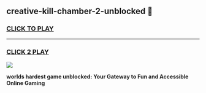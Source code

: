 
## creative-kill-chamber-2-unblocked 👋
<h3>
<a href="https://premium.freeplayer.one?title=creative-kill-chamber-2-unblocked&ref=14F">CLICK TO PLAY</a></h3>
<hr>

<h3>
<a href="https://premium.freeplayer.one?title=creative-kill-chamber-2-unblocked&ref=14F">CLICK 2 PLAY</a>
  
</h3>

<a href="https://premium.freeplayer.one?title=creative-kill-chamber-2-unblocked&ref=12F/"><img src="https://clearcache.store/games.png"></a>


**worlds hardest game unblocked: Your Gateway to Fun and Accessible Online Gaming**
